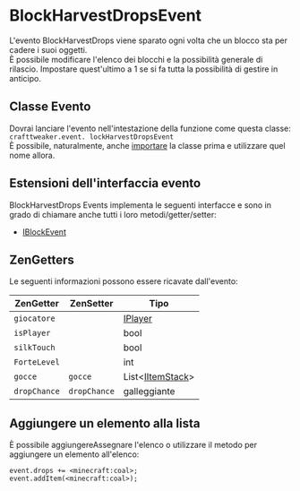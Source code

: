 # BlockHarvestDropsEvent

L'evento BlockHarvestDrops viene sparato ogni volta che un blocco sta per cadere i suoi oggetti.  
È possibile modificare l'elenco dei blocchi e la possibilità generale di rilascio. Impostare quest'ultimo a 1 se si fa tutta la possibilità di gestire in anticipo.

## Classe Evento

Dovrai lanciare l'evento nell'intestazione della funzione come questa classe:  
`crafttweaker.event. lockHarvestDropsEvent`  
È possibile, naturalmente, anche [importare](/AdvancedFunctions/Import/) la classe prima e utilizzare quel nome allora.

## Estensioni dell'interfaccia evento

BlockHarvestDrops Events implementa le seguenti interfacce e sono in grado di chiamare anche tutti i loro metodi/getter/setter:

- [IBlockEvent](/Vanilla/Events/Events/IBlockEvent/)

## ZenGetters

Le seguenti informazioni possono essere ricavate dall'evento:

| ZenGetter    | ZenSetter    | Tipo                                             |
| ------------ | ------------ | ------------------------------------------------ |
| `giocatore`  |              | [IPlayer](/Vanilla/Players/IPlayer/)             |
| `isPlayer`   |              | bool                                             |
| `silkTouch`  |              | bool                                             |
| `ForteLevel` |              | int                                              |
| `gocce`      | `gocce`      | List<[IItemStack](/Vanilla/Items/IItemStack/)\> |
| `dropChance` | `dropChance` | galleggiante                                     |

## Aggiungere un elemento alla lista

È possibile aggiungereAssegnare l'elenco o utilizzare il metodo per aggiungere un elemento all'elenco:

```zenscript
event.drops += <minecraft:coal>;
event.addItem(<minecraft:coal>);
```
